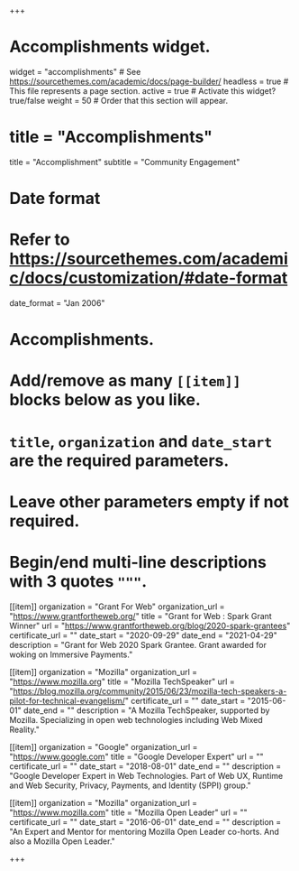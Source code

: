 +++
# Accomplishments widget.
widget = "accomplishments"  # See https://sourcethemes.com/academic/docs/page-builder/
headless = true  # This file represents a page section.
active = true  # Activate this widget? true/false
weight = 50  # Order that this section will appear.

# title = "Accomplish&shy;ments"
title = "Accomplishment"
subtitle = "Community Engagement"

# Date format
#   Refer to https://sourcethemes.com/academic/docs/customization/#date-format
date_format = "Jan 2006"

# Accomplishments.
#   Add/remove as many `[[item]]` blocks below as you like.
#   `title`, `organization` and `date_start` are the required parameters.
#   Leave other parameters empty if not required.
#   Begin/end multi-line descriptions with 3 quotes `"""`.

[[item]]
  organization = "Grant For Web"
  organization_url = "https://www.grantfortheweb.org/"
  title = "Grant for Web : Spark Grant Winner"
  url = "https://www.grantfortheweb.org/blog/2020-spark-grantees"
  certificate_url = ""
  date_start = "2020-09-29"
  date_end = "2021-04-29"
  description = "Grant for Web 2020 Spark Grantee. Grant awarded for woking on Immersive Payments."

[[item]]
  organization = "Mozilla"
  organization_url = "https://www.mozilla.org"
  title = "Mozilla TechSpeaker"
  url = "https://blog.mozilla.org/community/2015/06/23/mozilla-tech-speakers-a-pilot-for-technical-evangelism/"
  certificate_url = ""
  date_start = "2015-06-01"
  date_end = ""
  description = "A Mozilla TechSpeaker, supported by Mozilla. Specializing in open web technologies including Web Mixed Reality."

[[item]]
  organization = "Google"
  organization_url = "https://www.google.com"
  title = "Google Developer Expert"
  url = ""
  certificate_url = ""
  date_start = "2018-08-01"
  date_end = ""
  description = "Google Developer Expert in Web Technologies. Part of Web UX, Runtime and Web Security, Privacy, Payments, and Identity (SPPI) group."
  
[[item]]
  organization = "Mozilla"
  organization_url = "https://www.mozilla.com"
  title = "Mozilla Open Leader"
  url = ""
  certificate_url = ""
  date_start = "2016-06-01"
  date_end = ""
  description = "An Expert and Mentor for mentoring Mozilla Open Leader co-horts. And also a Mozilla Open Leader."

+++
